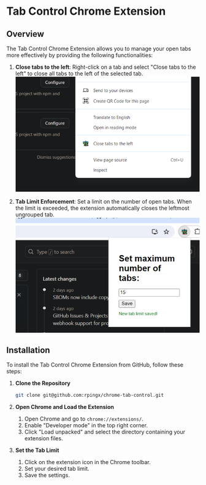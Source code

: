 # Tab Control Chrome Extension

## Overview
The Tab Control Chrome Extension allows you to manage your open tabs more effectively by providing the following functionalities:
1. **Close tabs to the left**: Right-click on a tab and select "Close tabs to the left" to close all tabs to the left of the selected tab.
![preview of "Close tabs to the left"](https://github.com/rpingx/chrome-tab-control/raw/main/preview-0.png "preview of 'Close tabs to the left'")

2. **Tab Limit Enforcement**: Set a limit on the number of open tabs. When the limit is exceeded, the extension automatically closes the leftmost ungrouped tab.
![preview of "Set maximum number of tabs"](https://github.com/rpingx/chrome-tab-control/raw/main/preview-1.png "preview of 'Set maximum number of tabs'")

## Installation
To install the Tab Control Chrome Extension from GitHub, follow these steps:

1. **Clone the Repository**
   ```sh
   git clone git@github.com:rpingx/chrome-tab-control.git
   ```

2. **Open Chrome and Load the Extension**
   1. Open Chrome and go to `chrome://extensions/`.
   2. Enable "Developer mode" in the top right corner.
   3. Click "Load unpacked" and select the directory containing your extension files.

3. **Set the Tab Limit**
   1. Click on the extension icon in the Chrome toolbar.
   2. Set your desired tab limit.
   3. Save the settings.